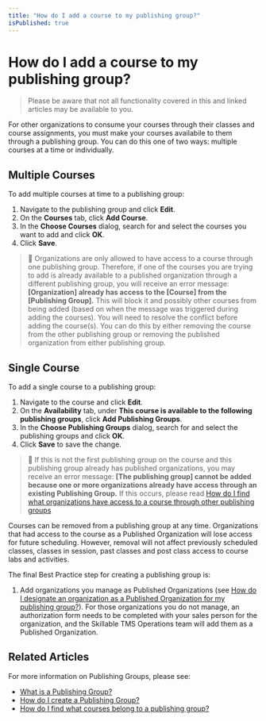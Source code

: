 ```yaml
---
title: "How do I add a course to my publishing group?"
isPublished: true
---
```


# How do I add a course to my publishing group?

> Please be aware that not all functionality covered in this and linked articles may be available to you. 

For other organizations to consume your courses through their classes and course assignments, you must make your courses availabile to them through a publishing group. You can do this one of two ways: multiple courses at a time or individually.

## Multiple Courses
To add multiple courses at time to a publishing group:
1. Navigate to the publishing group and click **Edit**.
1. On the **Courses** tab, click **Add Course**.
1. In the **Choose Courses** dialog, search for and select the courses you want to add and click **OK**.
1. Click **Save**.

> :small_blue_diamond: Organizations are only allowed to have access to a course through one publishing group. Therefore, if one of the courses you are trying to add is already available to a published organization through a different publishing group, you will receive an error message: **[Organization] already has access to the [Course] from the [Publishing Group].** This will block it and possibly other courses from being added (based on when the message was triggered during adding the courses). You will need to resolve the conflict before adding the course(s). You can do this by either removing the course from the other publishing group or removing the published organization from either publishing group.

## Single Course

To add a single course to a publishing group:
1. Navigate to the course and click **Edit**.
1. On the **Availability** tab, under **This course is available to the following publishing groups**, click **Add Publishing Groups**.
1. In the **Choose Publishing Groups** dialog, search for and select the publishing groups and click **OK**.
1. Click **Save** to save the change.

> :small_blue_diamond: If this is not the first publishing group on the course and this publishing group already has published organizations, you may receive an error message: **[The publishing group] cannot be added because one or more organizations already have access through an existing Publishing Group.** If this occurs, please read [How do I find what organizations have access to a course through other publishing groups](pg-add-pg-error-resolution.md)

Courses can be removed from a publishing group at any time. Organizations that had access to the course as a Published Organization will lose access for future scheduling. However, removal will not affect previously scheduled classes, classes in session, past classes and post class access to course labs and activities.

The final Best Practice step for creating a publishing group is: 
1. Add organizations you manage as Published Organizations (see [How do I designate an organization as a Published Organization for my publishing group?](add-published-orgs-to-publishing-group.md)). For those organizations you do not manage, an authorization form needs to be completed with your sales person for the organization, and the Skillable TMS Operations team will add them as a Published Organization.

## Related Articles

For more information on Publishing Groups, please see:

- [What is a Publishing Group?](what-is-publishing-group.md)
- [How do I create a Publishing Group?](create-publishing-group.md)
- [How do I find what courses belong to a publishing group?](pg-add-org-error-resolution.md)
